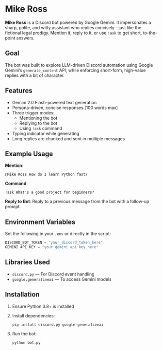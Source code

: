 # Mike Ross

**Mike Ross** is a Discord bot powered by Google Gemini. It impersonates a sharp, polite, and witty assistant who replies concisely—just like the fictional legal prodigy. Mention it, reply to it, or use `!ask` to get short, to-the-point answers.

## Goal

The bot was built to explore LLM-driven Discord automation using Google Gemini’s `generate_content` API, while enforcing short-form, high-value replies with a bit of character.

## Features

- Gemini 2.0 Flash-powered text generation
- Persona-driven, concise responses (100 words max)
- Three trigger modes:
  - Mentioning the bot
  - Replying to the bot
  - Using `!ask` command
- Typing indicator while generating
- Long replies are chunked and sent in multiple messages

## Example Usage

**Mention**:
```
@Mike Ross How do I learn Python fast?
```

**Command**:
```
!ask What's a good project for beginners?
```

**Reply to Bot**:
Reply to a previous message from the bot with a follow-up prompt.

## Environment Variables

Set the following in your `.env` or directly in the script:

```python
DISCORD_BOT_TOKEN = "your_discord_token_here"
GEMINI_API_KEY = "your_gemini_api_key_here"
```

## Libraries Used

- `discord.py` — For Discord event handling  
- `google.generativeai` — To access Gemini models

## Installation

1. Ensure Python 3.8+ is installed  
2. Install dependencies:

    ```bash
    pip install discord.py google-generativeai
    ```

3. Run the bot:

    ```bash
    python bot.py
    ```
